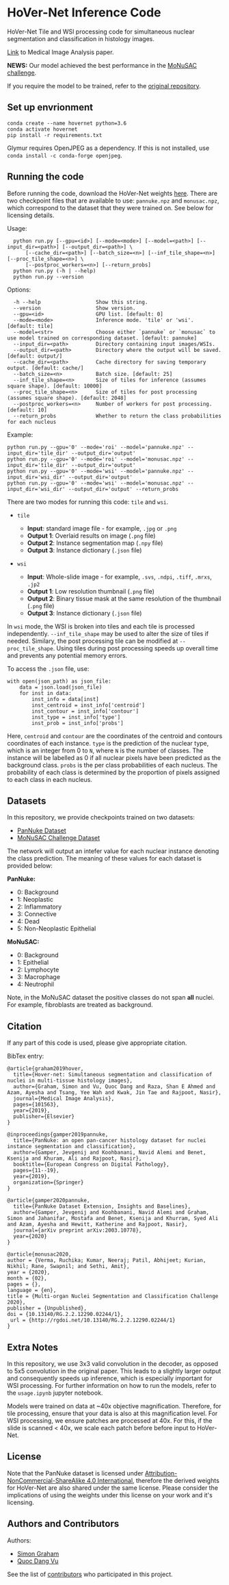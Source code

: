 # HoVer-Net Inference Code

HoVer-Net Tile and WSI processing code for simultaneous nuclear segmentation and classification in histology images. <br />

[Link](https://www.sciencedirect.com/science/article/abs/pii/S1361841519301045?via%3Dihub) to Medical Image Analysis paper.  <br />

**NEWS:** Our model achieved the best performance in the [MoNuSAC challenge](https://monusac-2020.grand-challenge.org/).  <br />

If you require the model to be trained, refer to the [original repository](https://github.com/vqdang/hover_net).  <br />


## Set up envrionment

```
conda create --name hovernet python=3.6
conda activate hovernet
pip install -r requirements.txt
```

Glymur requires OpenJPEG as a dependency. If this is not installed, use `conda install -c conda-forge openjpeg`.

## Running the code

Before running the code, download the HoVer-Net weights [here](https://drive.google.com/drive/folders/1OhKlymBmXFEU5oTfLl2E-CiZKnsOZtCS?usp=sharing). There are two checkpoint files that are available to use: `pannuke.npz` and `monusac.npz`, which correspond to the dataset that they were trained on. See below for licensing details. 

Usage:
```
  python run.py [--gpu=<id>] [--mode=<mode>] [--model=<path>] [--input_dir=<path>] [--output_dir=<path>] \
      [--cache_dir=<path>] [--batch_size=<n>] [--inf_tile_shape=<n>] [--proc_tile_shape=<n>] \
      [--postproc_workers=<n>] [--return_probs]
  python run.py (-h | --help)
  python run.py --version
```
Options:
```
  -h --help                  Show this string.
  --version                  Show version.
  --gpu=<id>                 GPU list. [default: 0]
  --mode=<mode>              Inference mode. 'tile' or 'wsi'. [default: tile]
  --model=<str>              Choose either `pannuke` or `monusac` to use model trained on corresponding dataset. [default: pannuke]
  --input_dir=<path>         Directory containing input images/WSIs.
  --output_dir=<path>        Directory where the output will be saved. [default: output/]
  --cache_dir=<path>         Cache directory for saving temporary output. [default: cache/]
  --batch_size=<n>           Batch size. [default: 25]
  --inf_tile_shape=<n>       Size of tiles for inference (assumes square shape). [default: 10000]
  --proc_tile_shape=<n>      Size of tiles for post processing (assumes square shape). [default: 2048]
  --postproc_workers=<n>     Number of workers for post processing. [default: 10]
  --return_probs             Whether to return the class probabilities for each nucleus
```

Example:
```
python run.py --gpu='0' --mode='roi' --model='pannuke.npz' --input_dir='tile_dir' --output_dir='output'
python run.py --gpu='0' --mode='roi' --model='monusac.npz' --input_dir='tile_dir' --output_dir='output'
python run.py --gpu='0' --mode='wsi' --model='pannuke.npz' --input_dir='wsi_dir' --output_dir='output'
python run.py --gpu='0' --mode='wsi' --model='monusac.npz' --input_dir='wsi_dir' --output_dir='output' --return_probs
```

There are two modes for running this code: `tile` and `wsi`.

* `tile`
    * **Input**: standard image file - for example, `.jpg` or `.png`
    * **Output 1**: Overlaid results on image (`.png` file)
    * **Output 2**: Instance segmentation map (`.npy` file)
    * **Output 3**: Instance dictionary (`.json` file)

* `wsi`
    * **Input**: Whole-slide image - for example, `.svs`, `.ndpi`, `.tiff`, `.mrxs`, `.jp2`
    * **Output 1**: Low resolution thumbnail (`.png` file)
    * **Output 2**: Binary tissue mask at the same resolution of the thumbnail (`.png` file)
    * **Output 3**: Instance dictionary (`.json` file)

In `wsi` mode, the WSI is broken into tiles and each tile is processed independently. `--inf_tile_shape` may be used to alter the size of tiles if needed. Similary, the post processing tile can be modified at `--proc_tile_shape`. Using tiles during post processing speeds up overall time and prevents any potential memory errors. <br />

To access the `.json` file, use: 
```
with open(json_path) as json_file:
    data = json.load(json_file)
    for inst in data:
        inst_info = data[inst]
        inst_centroid = inst_info['centroid']
        inst_contour = inst_info['contour']
        inst_type = inst_info['type']
        inst_prob = inst_info['probs']
```

Here, `centroid` and `contour` are the coordinates of the centroid and contours coordinates of each instance. `type` is the prediction of the nuclear type, which is an integer from 0 to `N`, where `N` is the number of classes. The instance will be labelled as 0 if all nuclear pixels have been predicted as the background class. `probs` is the per class probabilities of each nucleus. The probability of each class is determined by the proportion of pixels assigned to each class in each nucleus.

## Datasets

In this repository, we provide checkpoints trained on two datasets:

- [PanNuke Dataset](https://warwick.ac.uk/fac/sci/dcs/research/tia/data/pannuke)
- [MoNuSAC Challenge Dataset](https://monusac-2020.grand-challenge.org/)

The network will output an intefer value for each nuclear instance denoting the class prediction. The meaning of these values for each dataset is provided below: <br />

**PanNuke:**
- 0: Background
- 1: Neoplastic
- 2: Inflammatory
- 3: Connective
- 4: Dead
- 5: Non-Neoplastic Epithelial

**MoNuSAC:**
- 0: Background
- 1: Epithelial
- 2: Lymphocyte
- 3: Macrophage
- 4: Neutrophil

Note, in the MoNuSAC dataset the positive classes do not span **all** nuclei. For example, fibroblasts are treated as background.

## Citation 

If any part of this code is used, please give appropriate citation. <br />

BibTex entry: <br />
```
@article{graham2019hover,
  title={Hover-net: Simultaneous segmentation and classification of nuclei in multi-tissue histology images},
  author={Graham, Simon and Vu, Quoc Dang and Raza, Shan E Ahmed and Azam, Ayesha and Tsang, Yee Wah and Kwak, Jin Tae and Rajpoot, Nasir},
  journal={Medical Image Analysis},
  pages={101563},
  year={2019},
  publisher={Elsevier}
}

@inproceedings{gamper2019pannuke,
  title={PanNuke: an open pan-cancer histology dataset for nuclei instance segmentation and classification},
  author={Gamper, Jevgenij and Koohbanani, Navid Alemi and Benet, Ksenija and Khuram, Ali and Rajpoot, Nasir},
  booktitle={European Congress on Digital Pathology},
  pages={11--19},
  year={2019},
  organization={Springer}
}

@article{gamper2020pannuke,
  title={PanNuke Dataset Extension, Insights and Baselines},
  author={Gamper, Jevgenij and Koohbanani, Navid Alemi and Graham, Simon and Jahanifar, Mostafa and Benet, Ksenija and Khurram, Syed Ali and Azam, Ayesha and Hewitt, Katherine and Rajpoot, Nasir},
  journal={arXiv preprint arXiv:2003.10778},
  year={2020}
}

@article{monusac2020,
author = {Verma, Ruchika; Kumar, Neeraj; Patil, Abhijeet; Kurian, Nikhil; Rane, Swapnil; and Sethi, Amit},
year = {2020},
month = {02},
pages = {},
language = {en},
title = {Multi-organ Nuclei Segmentation and Classification Challenge 2020},
publisher = {Unpublished},
doi = {10.13140/RG.2.2.12290.02244/1},
 url = {http://rgdoi.net/10.13140/RG.2.2.12290.02244/1}
}
```

## Extra Notes

In this repository, we use 3x3 valid convolution in the decoder, as opposed to 5x5 convolution in the original paper. This leads to a slightly larger output and consequently speeds up inference, which is especially important for WSI processing. For further information on how to run the models, refer to the `usage.ipynb` jupyter notebook. <br />

Models were trained on data at ~40x objective magnification. Therefore, for tile processing, ensure that your data is also at this magnification level. For WSI processing, we ensure patches are processed at 40x. For this, if the slide is scanned < 40x, we scale each patch before before input to HoVer-Net.

## License

Note that the PanNuke dataset is licensed under [Attribution-NonCommercial-ShareAlike 4.0 International](http://creativecommons.org/licenses/by-nc-sa/4.0/), therefore the derived weights for HoVer-Net are also shared under the same license. Please consider the implications of using the weights under this license on your work and it's licensing. 

## Authors and Contributors

Authors:

- [Simon Graham](https://github.com/simongraham)
- [Quoc Dang Vu](https://github.com/vqdang)

See the list of [contributors](https://github.com/simongraham/hovernet_inference/graphs/contributors) who participated in this project.

